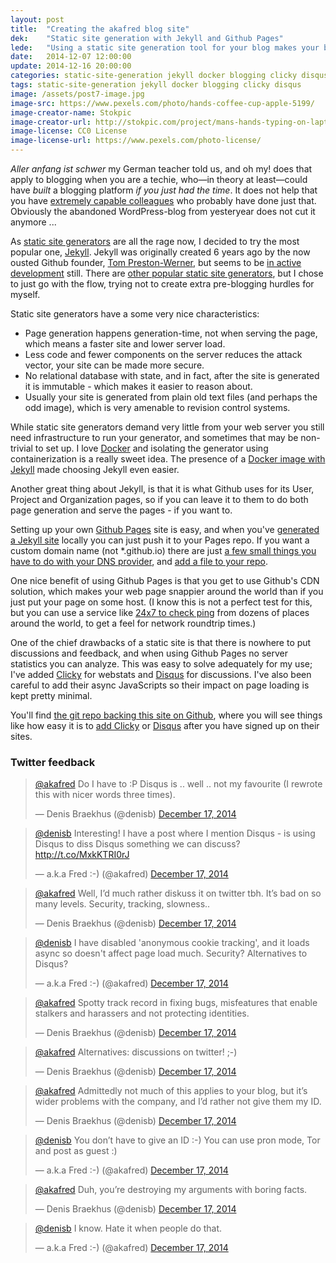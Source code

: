 ```yaml
---
layout: post
title:  "Creating the akafred blog site"
dek:    "Static site generation with Jekyll and Github Pages"
lede:   "Using a static site generation tool for your blog makes your blog performant and secure. Using Docker helps you get started quickly."
date:   2014-12-07 12:00:00
update: 2014-12-16 20:00:00
categories: static-site-generation jekyll docker blogging clicky disqus
tags: static-site-generation jekyll docker blogging clicky disqus
image: /assets/post7-image.jpg
image-src: https://www.pexels.com/photo/hands-coffee-cup-apple-5199/
image-creator-name: Stokpic
image-creator-url: http://stokpic.com/project/mans-hands-typing-on-laptop-with-smartphone-book-and-coffee/
image-license: CC0 License
image-license-url: https://www.pexels.com/photo-license/
---
```

_Aller anfang ist schwer_ my German teacher told us, and oh my! does that apply to blogging when you are a techie, who—in theory at least—could have *built* a blogging platform _if you just had the time_. It does not help that you have [extremely capable colleagues][kodemaker] who probably have done just that. Obviously the abandoned WordPress-blog from yesteryear does not cut it anymore ...

As [static site generators][ssg] are all the rage now, I decided to try the most popular one, [Jekyll][jekyll]. Jekyll was originally created 6 years ago by the now ousted Github founder, [Tom Preston-Werner][tpw], but seems to be [in active development][jekyll-stats] still. There are [other popular static site generators][6-static-blog-generators-arent-jekyll], but I chose to just go with the flow, trying not to create extra pre-blogging hurdles for myself.

Static site generators have a some very nice characteristics:

* Page generation happens generation-time, not when serving the page, which means a faster site and lower server load.
* Less code and fewer components on the server reduces the attack vector, your site can be made more secure.
* No relational database with state, and in fact, after the site is generated it is immutable - which makes it easier to reason about.
* Usually your site is generated from plain old text files (and perhaps the odd image), which is very amenable to revision control systems.

While static site generators demand very little from your web server you still need infrastructure to run your generator, and sometimes that may be non-trivial to set up. I love [Docker][docker] and isolating the generator using containerization is a really sweet idea. The presence of a [Docker image with Jekyll][grahamc_jekyll] made choosing Jekyll even easier.

Another great thing about Jekyll, is that it is what Github uses for its User, Project and Organization pages, so if you can leave it to them to do both page generation and serve the pages - if you want to.

Setting up your own [Github Pages][pages] site is easy, and when you've [generated a Jekyll site][jekyll] locally you can just push it to your Pages repo. If you want a custom domain name (not \*.github.io) there are just [a few small things you have to do with your DNS provider][CNAME-record], and [add a file to your repo][CNAME-file].

One nice benefit of using Github Pages is that you get to use Github's CDN solution, which makes your web page snappier around the world than if you just put your page on some host. (I know this is not a perfect test for this, but you can use a service like [24x7 to check ping][2nx7ping] from dozens of places around the world, to get a feel for network roundtrip times.)

One of the chief drawbacks of a static site is that there is nowhere to put discussions and feedback, and when using Github Pages no server statistics you can analyze. This was easy to solve adequately for my use; I've added [Clicky][clicky] for webstats and [Disqus][disqus] for discussions. I've also been careful to add their async JavaScripts so their impact on page loading is kept pretty minimal.

You'll find [the git repo backing this site on Github][akafred-github-io], where you will see things like how easy it is to [add Clicky][clicky-commit] or [Disqus][disqus-commit] after you have signed up on their sites.

### Twitter feedback

<blockquote class="twitter-tweet" lang="en"><p><a href="https://twitter.com/akafred">@akafred</a> Do I have to :P Disqus is .. well .. not my favourite (I rewrote this with nicer words three times).</p>&mdash; Denis Braekhus (@denisb) <a href="https://twitter.com/denisb/status/545302476103356417">December 17, 2014</a></blockquote>
<blockquote class="twitter-tweet" data-conversation="none" lang="en"><p><a href="https://twitter.com/denisb">@denisb</a> Interesting! I have a post where I mention Disqus - is using Disqus to diss Disqus something we can discuss? <a href="http://t.co/MxkKTRI0rJ">http://t.co/MxkKTRI0rJ</a></p>&mdash; a.k.a Fred :-) (@akafred) <a href="https://twitter.com/akafred/status/545316168924659712">December 17, 2014</a></blockquote>
<blockquote class="twitter-tweet" data-conversation="none" lang="en"><p><a href="https://twitter.com/akafred">@akafred</a> Well, I’d much rather diskuss it on twitter tbh. It’s bad on so many levels. Security, tracking, slowness..</p>&mdash; Denis Braekhus (@denisb) <a href="https://twitter.com/denisb/status/545317629171601408">December 17, 2014</a></blockquote>
<blockquote class="twitter-tweet" data-conversation="none" lang="en"><p><a href="https://twitter.com/denisb">@denisb</a> I have disabled &#39;anonymous cookie tracking&#39;, and it loads async so doesn&#39;t affect page load much. Security? Alternatives to Disqus?</p>&mdash; a.k.a Fred :-) (@akafred) <a href="https://twitter.com/akafred/status/545329790593798144">December 17, 2014</a></blockquote>
<blockquote class="twitter-tweet" data-conversation="none" lang="en"><p><a href="https://twitter.com/akafred">@akafred</a> Spotty track record in fixing bugs, misfeatures that enable stalkers and harassers and not protecting identities.</p>&mdash; Denis Braekhus (@denisb) <a href="https://twitter.com/denisb/status/545330967398088706">December 17, 2014</a></blockquote>
<blockquote class="twitter-tweet" data-conversation="none" lang="en"><p><a href="https://twitter.com/akafred">@akafred</a> Alternatives: discussions on twitter! ;-)</p>&mdash; Denis Braekhus (@denisb) <a href="https://twitter.com/denisb/status/545331024587390976">December 17, 2014</a></blockquote>
<blockquote class="twitter-tweet" data-conversation="none" lang="en"><p><a href="https://twitter.com/akafred">@akafred</a> Admittedly not much of this applies to your blog, but it’s wider problems with the company, and I’d rather not give them my ID.</p>&mdash; Denis Braekhus (@denisb) <a href="https://twitter.com/denisb/status/545331269023064065">December 17, 2014</a></blockquote>
<blockquote class="twitter-tweet" data-conversation="none" lang="en"><p><a href="https://twitter.com/denisb">@denisb</a> You don’t have to give an ID :-) You can use pron mode, Tor and post as guest :)</p>&mdash; a.k.a Fred :-) (@akafred) <a href="https://twitter.com/akafred/status/545333335745372161">December 17, 2014</a></blockquote>
<blockquote class="twitter-tweet" data-conversation="none" lang="en"><p><a href="https://twitter.com/akafred">@akafred</a> Duh, you’re destroying my arguments with boring facts.</p>&mdash; Denis Braekhus (@denisb) <a href="https://twitter.com/denisb/status/545333561487003648">December 17, 2014</a></blockquote>
<blockquote class="twitter-tweet" data-conversation="none" lang="en"><p><a href="https://twitter.com/denisb">@denisb</a> I know. Hate it when people do that.</p>&mdash; a.k.a Fred :-) (@akafred) <a href="https://twitter.com/akafred/status/545333760070541312">December 17, 2014</a></blockquote>

<script async src="//platform.twitter.com/widgets.js" charset="utf-8"></script>

[kodemaker]: http://www.kodemaker.no/
[ssg]:    https://staticsitegenerators.net/
[jekyll]: http://jekyllrb.com
[tpw]:    http://tom.preston-werner.com/
[jekyll-stats]: https://github.com/jekyll/jekyll/graphs/contributors
[docker]: https://docs.docker.com/
[grahamc_jekyll]: https://registry.hub.docker.com/u/grahamc/jekyll/
[pages]: https://pages.github.com/
[CNAME-file]: https://help.github.com/articles/adding-a-cname-file-to-your-repository/
[CNAME-record]: https://help.github.com/articles/tips-for-configuring-a-cname-record-with-your-dns-provider/
[6-static-blog-generators-arent-jekyll]: http://www.sitepoint.com/6-static-blog-generators-arent-jekyll/
[akafred-github-io]: http://github.com/akafred/akafred.github.io
[2nx7ping]: https://www.site24x7.com/ping-test.html
[clicky]: https://clicky.com/
[disqus]: https://disqus.com/
[clicky-commit]: https://github.com/akafred/akafred.github.io/commit/9d01a6f3b8bf66ef6ab356ec1aa82b944bac69c0
[disqus-commit]: https://github.com/akafred/akafred.github.io/commit/8e4e05e7a048c0ac150360fdcf4a233ad81889ca
